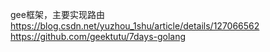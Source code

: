 gee框架，主要实现路由
https://blog.csdn.net/yuzhou_1shu/article/details/127066562
https://github.com/geektutu/7days-golang
